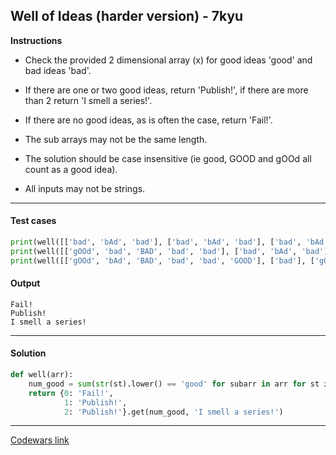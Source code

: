 ## Well of Ideas (harder version) - 7kyu

**Instructions**

- Check the provided 2 dimensional array (x) for good ideas 'good' and bad ideas 'bad'.

- If there are one or two good ideas, return 'Publish!', if there are more than 2 return 'I smell a series!'. 

- If there are no good ideas, as is often the case, return 'Fail!'.

- The sub arrays may not be the same length.

- The solution should be case insensitive (ie good, GOOD and gOOd all count as a good idea). 

- All inputs may not be strings.

---

#### Test cases

```python
print(well([['bad', 'bAd', 'bad'], ['bad', 'bAd', 'bad'], ['bad', 'bAd', 'bad']])) 
print(well([['gOOd', 'bad', 'BAD', 'bad', 'bad'], ['bad', 'bAd', 'bad'], ['GOOD', 'bad', 'bad', 'bAd']])) 
print(well([['gOOd', 'bAd', 'BAD', 'bad', 'bad', 'GOOD'], ['bad'], ['gOOd', 'BAD']]))
```

#### Output 

```
Fail!
Publish!
I smell a series!
```

---

#### Solution

```python
def well(arr):
    num_good = sum(str(st).lower() == 'good' for subarr in arr for st in subarr)
    return {0: 'Fail!',
            1: 'Publish!', 
            2: 'Publish!'}.get(num_good, 'I smell a series!')
```

---

[Codewars link](https://www.codewars.com/kata/57f22b0f1b5432ff09001cab)
